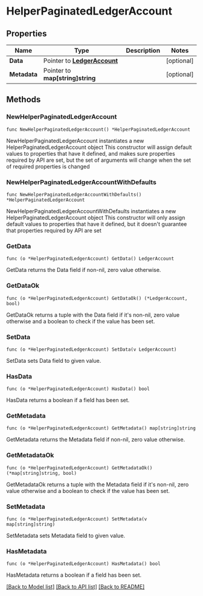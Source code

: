 # HelperPaginatedLedgerAccount

## Properties

Name | Type | Description | Notes
------------ | ------------- | ------------- | -------------
**Data** | Pointer to [**LedgerAccount**](LedgerAccount.md) |  | [optional] 
**Metadata** | Pointer to **map[string]string** |  | [optional] 

## Methods

### NewHelperPaginatedLedgerAccount

`func NewHelperPaginatedLedgerAccount() *HelperPaginatedLedgerAccount`

NewHelperPaginatedLedgerAccount instantiates a new HelperPaginatedLedgerAccount object
This constructor will assign default values to properties that have it defined,
and makes sure properties required by API are set, but the set of arguments
will change when the set of required properties is changed

### NewHelperPaginatedLedgerAccountWithDefaults

`func NewHelperPaginatedLedgerAccountWithDefaults() *HelperPaginatedLedgerAccount`

NewHelperPaginatedLedgerAccountWithDefaults instantiates a new HelperPaginatedLedgerAccount object
This constructor will only assign default values to properties that have it defined,
but it doesn't guarantee that properties required by API are set

### GetData

`func (o *HelperPaginatedLedgerAccount) GetData() LedgerAccount`

GetData returns the Data field if non-nil, zero value otherwise.

### GetDataOk

`func (o *HelperPaginatedLedgerAccount) GetDataOk() (*LedgerAccount, bool)`

GetDataOk returns a tuple with the Data field if it's non-nil, zero value otherwise
and a boolean to check if the value has been set.

### SetData

`func (o *HelperPaginatedLedgerAccount) SetData(v LedgerAccount)`

SetData sets Data field to given value.

### HasData

`func (o *HelperPaginatedLedgerAccount) HasData() bool`

HasData returns a boolean if a field has been set.

### GetMetadata

`func (o *HelperPaginatedLedgerAccount) GetMetadata() map[string]string`

GetMetadata returns the Metadata field if non-nil, zero value otherwise.

### GetMetadataOk

`func (o *HelperPaginatedLedgerAccount) GetMetadataOk() (*map[string]string, bool)`

GetMetadataOk returns a tuple with the Metadata field if it's non-nil, zero value otherwise
and a boolean to check if the value has been set.

### SetMetadata

`func (o *HelperPaginatedLedgerAccount) SetMetadata(v map[string]string)`

SetMetadata sets Metadata field to given value.

### HasMetadata

`func (o *HelperPaginatedLedgerAccount) HasMetadata() bool`

HasMetadata returns a boolean if a field has been set.


[[Back to Model list]](../README.md#documentation-for-models) [[Back to API list]](../README.md#documentation-for-api-endpoints) [[Back to README]](../README.md)


